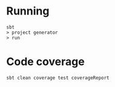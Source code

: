 Running
=======
    sbt
    > project generator
    > run

Code coverage
=============
    sbt clean coverage test coverageReport
